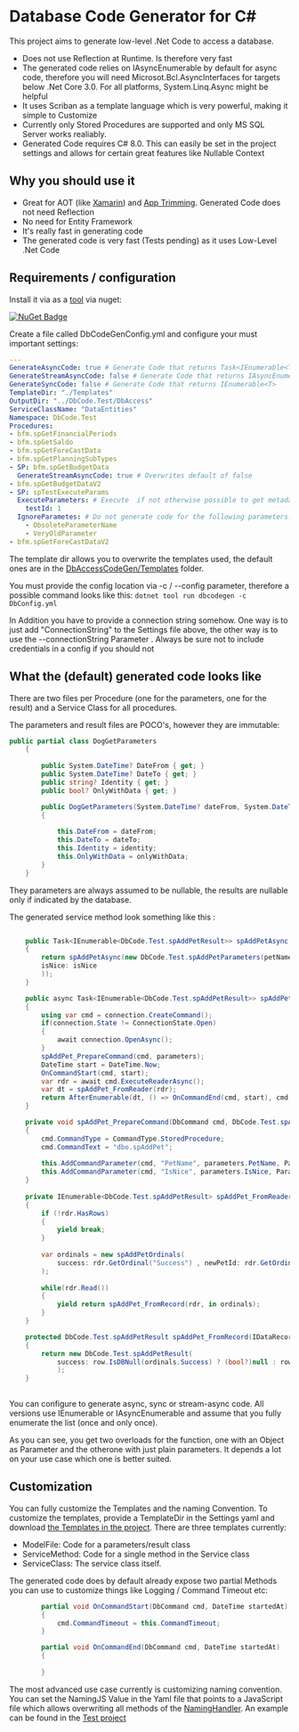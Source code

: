 # Database Code Generator for C#

This project aims to generate low-level .Net Code to access a database. 

- Does not use Reflection at Runtime. Is therefore very fast
- The generated code relies on IAsyncEnumerable by default for async code, therefore you will need Microsot.Bcl.AsyncInterfaces for targets below .Net Core 3.0.
For all platforms, System.Linq.Async might be helpful
- It uses Scriban as a template language which is very powerful, making it simple to Customize
- Currently only Stored Procedures are supported and only MS SQL Server works realiably.
- Generated Code requires C# 8.0. This can easily be set in the project settings and allows for certain great features like Nullable Context

## Why you should use it

- Great for AOT (like [Xamarin](https://www.xamarinhelp.com/xamarin-android-aot-works/)) and [App Trimming](https://devblogs.microsoft.com/dotnet/app-trimming-in-net-5/). Generated Code does not need Reflection
- No need for Entity Framework
- It's really fast in generating code
- The generated code is very fast (Tests pending) as it uses Low-Level .Net Code

## Requirements / configuration

Install it via as a [tool](https://docs.microsoft.com/en-us/dotnet/core/tools/dotnet-tool-install) via nuget:

[![NuGet Badge](https://buildstats.info/nuget/DbAccessCodeGen)](https://www.nuget.org/packages/DbAccessCodeGen/)

Create a file called DbCodeGenConfig.yml and configure your must important settings:

```yaml
---
GenerateAsyncCode: true # Generate Code that returns Task<IEnumerable<T>> 
GenerateStreamAsyncCode: false # Generate Code that returns IAsyncEnumerable<T>
GenerateSyncCode: false # Generate Code that returns IEnumerable<T>
TemplateDir: "./Templates"
OutputDir: "../DbCode.Test/DbAccess"
ServiceClassName: "DataEntities"
Namespace: DbCode.Test
Procedures:
- bfm.spGetFinancialPeriods
- bfm.spGetSaldo
- bfm.spGetForeCastData
- bfm.spGetPlanningSubTypes
- SP: bfm.spGetBudgetData
  GenerateStreamAsyncCode: true # Overwrites default of false
- bfm.spGetBudgetDataV2
- SP: spTestExecuteParams  
  ExecuteParameters: # Execute  if not otherwise possible to get metadata
    testId: 1
  IgnoreParametes: # Do not generate code for the following parameters. Those MUST have Default values in the database
    - ObsoleteParameterName
    - VeryOldParameter
- bfm.spGetForeCastDataV2

```

The template dir allows you to overwrite the templates used, the default ones are in the [DbAccessCodeGen/Templates](DbAccessCodeGen/Templates) folder.

You must provide the config location via -c / --config parameter, therefore a possible command looks like this:
```dotnet tool run dbcodegen -c DbConfig.yml```

In Addition you have to provide a connection string somehow. One way is to just add "ConnectionString" to the Settings file above, the other way is to 
use the --connectionString Parameter . Always be sure not to include credentials in a config if you should not

## What the (default) generated code looks like 

There are two files per Procedure (one for the parameters, one for the result) and a Service Class for all procedures. 

The parameters and result files are POCO's, however they are immutable:

```C#
public partial class DogGetParameters 
    {
        
        public System.DateTime? DateFrom { get; }
        public System.DateTime? DateTo { get; }
        public string? Identity { get; }
        public bool? OnlyWithData { get; }

        public DogGetParameters(System.DateTime? dateFrom, System.DateTime? dateTo, string? identity, bool? onlyWithData)
        {
        
            this.DateFrom = dateFrom;
            this.DateTo = dateTo;
            this.Identity = identity;
            this.OnlyWithData = onlyWithData;
        }
    }
```

They parameters are always assumed to be nullable, the results are nullable only if indicated by the database.

The generated service method look something like this :

```C#

    public Task<IEnumerable<DbCode.Test.spAddPetResult>> spAddPetAsync (string? petName, bool? isNice)
    {
        return spAddPetAsync(new DbCode.Test.spAddPetParameters(petName: petName, 
        isNice: isNice
        ));
    }

    public async Task<IEnumerable<DbCode.Test.spAddPetResult>> spAddPetAsync (DbCode.Test.spAddPetParameters parameters)
    {
        using var cmd = connection.CreateCommand();
        if(connection.State != ConnectionState.Open) 
        {
            await connection.OpenAsync();
        }
        spAddPet_PrepareCommand(cmd, parameters);
        DateTime start = DateTime.Now;
        OnCommandStart(cmd, start);
        var rdr = await cmd.ExecuteReaderAsync();
        var dt = spAddPet_FromReader(rdr);
        return AfterEnumerable(dt, () => OnCommandEnd(cmd, start), cmd, rdr);
    }

    private void spAddPet_PrepareCommand(DbCommand cmd, DbCode.Test.spAddPetParameters parameters)
    {
        cmd.CommandType = CommandType.StoredProcedure;
        cmd.CommandText = "dbo.spAddPet";
            
        this.AddCommandParameter(cmd, "PetName", parameters.PetName, ParameterDirection.Input);
        this.AddCommandParameter(cmd, "IsNice", parameters.IsNice, ParameterDirection.Input);
    }
    
    private IEnumerable<DbCode.Test.spAddPetResult> spAddPet_FromReader(DbDataReader rdr)
    {
        if (!rdr.HasRows) 
        {
            yield break;
        }
            
        var ordinals = new spAddPetOrdinals(
            success: rdr.GetOrdinal("Success") , newPetId: rdr.GetOrdinal("NewPetId") 
        );
            
        while(rdr.Read())
        {
            yield return spAddPet_FromRecord(rdr, in ordinals);                
        }
    } 

    protected DbCode.Test.spAddPetResult spAddPet_FromRecord(IDataRecord row, in spAddPetOrdinals ordinals) 
    {
        return new DbCode.Test.spAddPetResult(
            success: row.IsDBNull(ordinals.Success) ? (bool?)null : row.GetBoolean(ordinals.Success), newPetId: row.IsDBNull(ordinals.NewPetId) ? throw new NullReferenceException("NewPetId") : row.GetInt32(ordinals.NewPetId)
            );
    }
    
```

You can configure to generate async, sync or stream-async code. All versions use IEnumerable or IAsyncEnumerable and assume that you fully enumerate the list (once and only once).

As you can see, you get two overloads for the function, one with an Object as Parameter and the otherone with just plain parameters.
It depends a lot on your use case which one is better suited.

## Customization

You can fully customize the Templates and the naming Convention. 
To customize the templates, provide a TemplateDir in the Settings yaml and download [the Templates in the project](DbAccessCodeGen/Templates). There are three templates currently:

- ModelFile: Code for a parameters/result class
- ServiceMethod: Code for a single method in the Service class
- ServiceClass: The service class itself.

The generated code does by default already expose two partial Methods you can use to customize things like Logging / Command Timeout etc:

```C#
        partial void OnCommandStart(DbCommand cmd, DateTime startedAt)
        {
            cmd.CommandTimeout = this.CommandTimeout;
        }

        partial void OnCommandEnd(DbCommand cmd, DateTime startedAt)
        {
            
        }
```    

The most advanced use case currently is customizing naming convention. You can set the NamingJS Value in the Yaml file that points to a JavaScript file which allows overwriting all methods of the [NamingHandler](DbAccessCodeGen/Configuration/NamingHandler.cs). An example can be found in the [Test project](DbCode.Test/naming.js)
